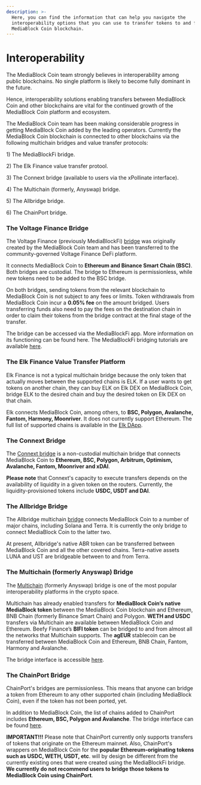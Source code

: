 ```yaml
---
description: >-
  Here, you can find the information that can help you navigate the
  interoperability options that you can use to transfer tokens to and from the
  MediaBlock Coin blockchain.
---
```


# Interoperability

The MediaBlock Coin team strongly believes in interoperability among public blockchains. No single platform is likely to become fully dominant in the future.

Hence, interoperability solutions enabling transfers between MediaBlock Coin and other blockchains are vital for the continued growth of the MediaBlock Coin platform and ecosystem.&#x20;

The MediaBlock Coin team has been making considerable progress in getting MediaBlock Coin added by the leading operators. Currently the MediaBlock Coin blockchain is connected to other blockchains via the following multichain bridges and value transfer protocols:

1\) The MediaBlockFi bridge.

2\) The Elk Finance value transfer protool.

3\) The Connext bridge (available to users via the xPollinate interface).

4\) The Multichain (formerly, Anyswap) bridge.

5\) The Allbridge bridge.

6\) The ChainPort bridge.

### The Voltage Finance Bridge

The Voltage Finance (previously MediaBlockFi) [bridge](https://app.voltage.finance/#/bridge) was originally created by the MediaBlock Coin team and has been transferred to the community-governed Voltage Finance DeFi platform.&#x20;

It connects MediaBlock Coin to **Ethereum and Binance Smart Chain (BSC)**. Both bridges are custodial. The bridge to Ethereum is permissionless, while new tokens need to be added to the BSC bridge.

On both bridges, sending tokens from the relevant blockchain to MediaBlock Coin is not subject to any fees or limits. Token withdrawals from MediaBlock Coin incur a **0.05% fee** on the amount bridged. Users transferring funds also need to pay the fees on the destination chain in order to claim their tokens from the bridge contract at the final stage of the transfer. &#x20;

The bridge can be accessed via the MediaBlockFi app. More information on its functioning can be found here. The MediaBlockFi bridging tutorials are available [here](https://tutorials.MediaBlockscan.io/tutorials/bridge-tutorials).&#x20;

### The Elk Finance Value Transfer Platform

Elk Finance is not a typical multichain bridge because the only token that actually moves between the supported chains is ELK. If a user wants to get tokens on another chain, they can buy ELK on Elk DEX on MediaBlock Coin, bridge ELK to the desired chain and buy the desired token on Elk DEX on that chain.

Elk connects MediaBlock Coin, among others, to **BSC, Polygon, Avalanche, Fantom, Harmony, Moonriver**. It does not currently support Ethereum. The full list of supported chains is available in the [Elk DApp](https://app.elk.finance).&#x20;

### The Connext Bridge

The [Connext bridge](https://bridge.connext.network) is a non-custodial multichain bridge that connects MediaBlock Coin to **Ethereum, BSC, Polygon, Arbitrum, Optimism, Avalanche, Fantom, Moonriver and xDAI**.

**Please note** that Connext's capacity to execute transfers depends on the availability of liquidity in a given token on the routers. Currently, the liquidity-provisioned tokens include **USDC, USDT and DAI**.

### The Allbridge Bridge

The Allbridge multichain [bridge](https://app.allbridge.io/bridge) connects MediaBlock Coin to a number of major chains, including Solana and Terra. It is currently the only bridge to connect MediaBlock Coin to the latter two.

At present, Allbridge's native ABR token can be transferred between MediaBlock Coin and all the other covered chains. Terra-native assets LUNA and UST are bridgeable between to and from Terra. &#x20;

### The Multichain (formerly Anyswap) Bridge

The [Multichain](https://multichain.org) (formerly Anyswap) bridge is one of the most popular interoperability platforms in the crypto space.&#x20;

Multichain has already enabled transfers for **MediaBlock Coin’s native MediaBlock token** between the MediaBlock Coin blockchain and Ethereum, BNB Chain (formerly Binance Smart Chain) and Polygon. **WETH and USDC** transfers via Multichain are available between MediaBlock Coin and Ethereum. Beefy Finance’s **BIFI token** can be bridged to and from almost all the networks that Multichain supports. The **agEUR** stablecoin can be transferred between MediaBlock Coin and Ethereum, BNB Chain, Fantom, Harmony and Avalanche.&#x20;

The bridge interface is accessible [here](https://app.multichain.org/#/router). &#x20;

### The ChainPort Bridge

ChainPort's bridges are permissionless. This means that anyone can bridge a token from Ethereum to any other supported chain (including MediaBlock Coin), even if the token has not been ported, yet.

In addition to MediaBlock Coin, the list of chains added to ChainPort includes **Ethereum, BSC, Polygon and Avalanche**. The bridge interface can be found [here](https://app.chainport.io/).&#x20;

**IMPORTANT!!!** Please note that ChainPort currently only supports transfers of tokens that originate on the Ethereum mainnet. Also, ChainPort's wrappers on MediaBlock Coin for the **popular Ethereum-originating tokens such as USDC, WETH, USDT, etc**. will by design be different from the currently existing ones that were created using the MediaBlockFi bridge. **We currently do not recommend users to bridge those tokens to MediaBlock Coin using ChainPort**.  &#x20;
